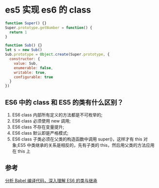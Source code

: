 # es5 实现 es6 的 class

```js
function Super() {}
Super.prototype.getNumber = function() {
  return 1
}

function Sub() {}
let s = new Sub()
Sub.prototype = Object.create(Super.prototype, {
  constructor: {
    value: Sub,
    enumerable: false,
    writable: true,
    configurable: true
  }
})
```

## ES6 中的 class 和 ES5 的类有什么区别？

1. ES6 class 内部所有定义的方法都是不可枚举的;
2. ES6 class 必须使用 new 调用;
3. ES6 class 不存在变量提升;
4. ES6 class 默认即是严格模式;
5. ES6 class 子类必须在父类的构造函数中调用 super()，这样才有 this 对象;ES5 中类继承的关系是相反的，先有子类的 this，然后用父类的方法应用在 this 上

## 参考

[分析 Babel 编译代码，深入理解 ES6 的类与继承](https://github.com/fi3ework/blog/issues/13)
